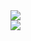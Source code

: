 <a href="https://github.com/anuraghazra/github-readme-stats">
  <img src="https://github-readme-stats.vercel.app/api?username=mrs1669&count_private=true&show_icons=true&theme=radical"/> <br>
  <img src="https://github-readme-stats.vercel.app/api/top-langs/?username=mrs1669&theme=highcontrast">
</a>


<!--
**mrs1669/mrs1669** is a ✨ _special_ ✨ repository because its `README.md` (this file) appears on your GitHub profile.

Here are some ideas to get you started:

- 🔭 I’m currently working on ...
- 🌱 I’m currently learning ...
- 👯 I’m looking to collaborate on ...
- 🤔 I’m looking for help with ...
- 💬 Ask me about ...
- 📫 How to reach me: ...
- 😄 Pronouns: ...
- ⚡ Fun fact: ...
-->
